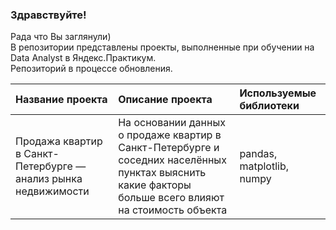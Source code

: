### Здравствуйте! 
Рада что Вы заглянули)  
В репозитории представлены проекты, выполненные при обучении на Data Analyst в Яндекс.Практикум.  
Репозиторий в процессе обновления.


|Название проекта | Описание проекта    |  Используемые библиотеки |
|:-----|:-------|:-----------|
Продажа квартир в Санкт-Петербурге — анализ рынка недвижимости | На основании данных о продаже квартир в Санкт-Петербурге и соседних населённых пунктах выяснить какие факторы больше всего влияют на стоимость объекта| pandas, matplotlib, numpy |
